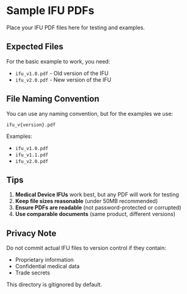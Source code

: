 # Sample IFU PDFs

Place your IFU PDF files here for testing and examples.

## Expected Files

For the basic example to work, you need:

- `ifu_v1.0.pdf` - Old version of the IFU
- `ifu_v2.0.pdf` - New version of the IFU

## File Naming Convention

You can use any naming convention, but for the examples we use:

```
ifu_v{version}.pdf
```

Examples:
- `ifu_v1.0.pdf`
- `ifu_v1.1.pdf`
- `ifu_v2.0.pdf`

## Tips

1. **Medical Device IFUs** work best, but any PDF will work for testing
2. **Keep file sizes reasonable** (under 50MB recommended)
3. **Ensure PDFs are readable** (not password-protected or corrupted)
4. **Use comparable documents** (same product, different versions)

## Privacy Note

Do not commit actual IFU files to version control if they contain:
- Proprietary information
- Confidential medical data
- Trade secrets

This directory is gitignored by default.
